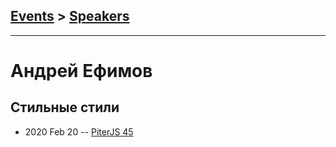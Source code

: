 ## [Events](../README.md) > [Speakers](../speakers.md)
---

# Андрей Ефимов

## Стильные стили
- 2020 Feb 20 -- [PiterJS 45](https://youtu.be/j83p7mCr7h0?t=7046)    

